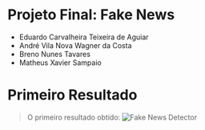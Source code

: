 # Projeto Final: Fake News

* Eduardo Carvalheira Teixeira de Aguiar
* André Vila Nova Wagner da Costa
* Breno Nunes Tavares
* Matheus Xavier Sampaio

# Primeiro Resultado

> O primeiro resultado obtido: ![Fake News Detector](/notebooks/fake_news_detector.ipynb)
